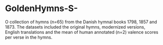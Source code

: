 # GoldenHymns-S-
O collection of hymns (n=65) from the Danish hymnal books 1798, 1857 and 1873. The datasets included the original hymns, modernized versions, English translations and the mean of human annotated (n=2) valence scores per verse in the hymns.
